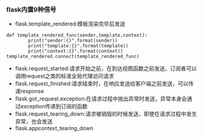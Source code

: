 ### flask内置9种信号

* flask.template\_rendered:模板渲染完毕后发送

```
def template_rendered_func(sender,template,context):
        print("sender:{}".format(sender))
        print("template:{}".format(template))
        print("context:{}".format(context))
template_rendered.connect(template_rendered_func)
```

* flask.request\_started:请求开始之前，在到达视图函数之前发送，订阅者可以调用request之类的标准全局代理访问请求
* flask.request\_finished:请求结束时，在响应发送给客户端之前发送，可以传递response
* flask.got\_request.exception:在请求过程中抛出异常时发送，异常本身会通过exception传递到订阅的函数
* flask.request_tearing_down:请求被销毁的时候发送，即使在请求过程中发生异常，也会发送
* flask.appcontext_tearing_down




